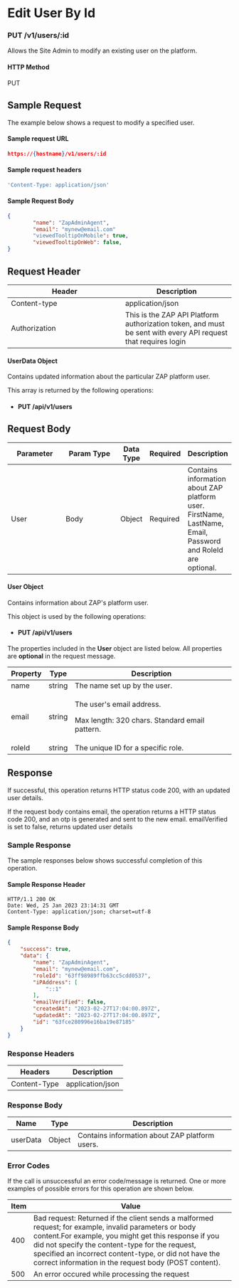 # Edit User By Id

### PUT /v1/users/:id <a href="#top" id="top"></a>

Allows the Site Admin to modify an existing user on the platform.

#### HTTP Method <a href="#top" id="top"></a>

PUT

## Sample Request <a href="#samplerequest" id="samplerequest"></a>

The example below shows a request to modify a specified user.

#### **Sample request** URL <a href="#top" id="top"></a>

```json
https://{hostname}/v1/users/:id
```

#### **Sample request headers** <a href="#top" id="top"></a>

```javascript
'Content-Type: application/json'
```

#### **Sample** Request Body <a href="#top" id="top"></a>

```json
{
        "name": "ZapAdminAgent",
        "email": "mynew@email.com"
        "viewedTooltipOnMobile": true,
        "viewedTooltipOnWeb": false,
}
```

## Request Header <a href="#samplerequest" id="samplerequest"></a>

<table><thead><tr><th width="241">Header</th><th>Description</th></tr></thead><tbody><tr><td>Content-type</td><td>application/json</td></tr><tr><td>Authorization</td><td>This is the ZAP API Platform authorization token, and must be sent with every API request that requires login</td></tr></tbody></table>

#### UserData Object

Contains updated information about the particular ZAP platform user.

This array is returned by the following operations:

* #### PUT /api/v1/users

## Request Body <a href="#samplerequest" id="samplerequest"></a>

<table><thead><tr><th width="132">Parameter</th><th width="162">Param Type</th><th>Data Type</th><th>Required</th><th>Description</th></tr></thead><tbody><tr><td>User</td><td>Body</td><td>Object</td><td>Required</td><td>Contains information about ZAP platform user. FirstName, LastName, Email, Password and RoleId are optional.</td></tr></tbody></table>

#### User Object

Contains information about ZAP's platform user.

This object is used by the following operations:

* #### PUT /api/v1/users

The properties included in the **User** object are listed below. All properties are **optional** in the request message.

| Property | Type   | Description                                                                           |
| -------- | ------ | ------------------------------------------------------------------------------------- |
| name     | string | The name set up by the user.                                                          |
| email    | string | <p>The user's email address.</p><p>Max length: 320 chars. Standard email pattern.</p> |
| roleId   | string | The unique ID for a specific role.                                                    |

## Response <a href="#samplerequest" id="samplerequest"></a>

If successful, this operation returns HTTP status code 200, with an updated user details.

If the request body contains email, the operation returns a HTTP status code 200, and an otp is generated and sent to the new email. emailVerified is set to false, returns updated user details

### Sample Response <a href="#samplerequest" id="samplerequest"></a>

The sample responses below shows successful completion of this operation.

#### **Sample** Response Header <a href="#top" id="top"></a>

```
HTTP/1.1 200 OK
Date: Wed, 25 Jan 2023 23:14:31 GMT
Content-Type: application/json; charset=utf-8
```

#### **Sample** Response Body <a href="#top" id="top"></a>

```json
{
    "success": true,
    "data": {
        "name": "ZapAdminAgent",
        "email": "mynew@email.com",
        "roleId": "63ff98989ffb63cc5cdd0537",
        "iPAddress": [
            "::1"
        ],
        "emailVerified": false,
        "createdAt": "2023-02-27T17:04:00.897Z",
        "updatedAt": "2023-02-27T17:04:00.897Z",
        "id": "63fce280996e16ba19e87185"
    }
}
```

### Response Headers <a href="#samplerequest" id="samplerequest"></a>

| Headers      | Description      |
| ------------ | ---------------- |
| Content-Type | application/json |

### Response Body <a href="#samplerequest" id="samplerequest"></a>

| Name     | Type   | Description                                    |
| -------- | ------ | ---------------------------------------------- |
| userData | Object | Contains information about ZAP platform users. |

### Error Codes <a href="#samplerequest" id="samplerequest"></a>

If the call is unsuccessful an error code/message is returned. One or more examples of possible errors for this operation are shown below.

| Item | Value                                                                                                                                                                                                                                                                                                                             |
| ---- | --------------------------------------------------------------------------------------------------------------------------------------------------------------------------------------------------------------------------------------------------------------------------------------------------------------------------------- |
| 400  | Bad request: Returned if the client sends a malformed request; for example, invalid parameters or body content.For example, you might get this response if you did not specify the content-type for the request, specified an incorrect content-type, or did not have the correct information in the request body (POST content). |
| 500  | An error occured while processing the request                                                                                                                                                                                                                                                                                     |


